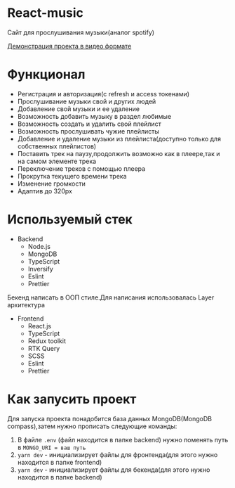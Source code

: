 # React-music

Сайт для прослушивания музыки(аналог spotify)

[Демонстрация проекта в видео формате](https://youtu.be/le8nPpQQMik)

# Функционал

- Регистрация и авторизация(с refresh и access токенами)
- Прослушивание музыки свой и других людей
- Добавление свой музыки и ее удаление
- Возможность добавить музыку в раздел любимые 
- Возможность создать и удалить свой плейлист
- Возможность прослушивать чужие плейлисты
- Добавление и удаление музыки из плейлиста(доступно только для собственных плейлистов)
- Поставить трек на паузу,продолжить возможно как в плеере,так и на самом элементе трека
- Переключение треков с помощью плеера
- Прокрутка текущего времени трека
- Изменение громкости
- Адаптив до 320px

# Используемый стек 

- Backend 
    - Node.js
    - MongoDB
    - TypeScript
    - Inversify
    - Eslint
    - Prettier

Бекенд написать в ООП стиле.Для написания использовалась Layer архитектура

- Frontend 
    - React.js
    - TypeScript
    - Redux toolkit
    - RTK Query
    - SCSS
    - Eslint
    - Prettier

# Как запусить проект
Для запуска проекта понадобится база данных MongoDB(MongoDB compass),затем нужно прописать следующие команды:

1. В файле `.env` (файл находится в папке backend) нужно поменять путь в `MONGO_URI = ваш путь`
2. `yarn dev` - инициализирует файлы для фронтенда(для этого нужно находится в папке frontend)
3. `yarn dev` - инициализирует файлы для бекенда(для этого нужно находится в папке backend)